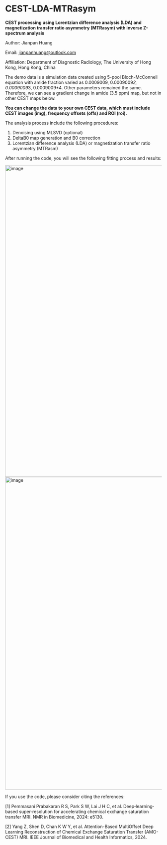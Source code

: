 # CEST-LDA-MTRasym

**CEST processing using Lorentzian difference analysis (LDA) and magnetization transfer ratio asymmetry (MTRasym) with inverse Z-spectrum analysis**

Author: Jianpan Huang

Email: jianpanhuang@outlook.com

Affiliation: Department of Diagnostic Radiology, The University of Hong Kong, Hong Kong, China

The demo data is a simulation data created using 5-pool Bloch-McConnell equation with amide fraction varied as 0.0009009, 0.0009009*2, 0.0009009*3, 0.0009009*4. Other parameters remained the same. Therefore, we can see a gradient change in amide (3.5 ppm) map, but not in other CEST maps below.

**You can change the data to your own CEST data, which must include CEST images (img), frequency offsets (offs) and ROI (roi).**

The analysis process include the following procedures:

1. Denoising using MLSVD (optional)
3. DeltaB0 map generation and B0 correction
5. Lorentzian difference analysis (LDA) or magnetization transfer ratio asymmetry (MTRasm)

After running the code, you will see the following fitting process and results:

<img width="1000" alt="image" src="https://github.com/JianpanHuang/CEST-MPLF/assets/43700029/60f6d1e7-0839-4a6b-ab21-ba03b1df7386">

<img width="1003" alt="image" src="https://github.com/JianpanHuang/CEST-LDA-MTRasym/assets/43700029/29303653-c137-4300-9642-9d753ee7ca1d">

If you use the code, please consider citing the references:

[1] Pemmasani Prabakaran R S, Park S W, Lai J H C, et al. Deep‐learning‐based super‐resolution for accelerating chemical exchange saturation transfer MRI. NMR in Biomedicine, 2024: e5130.

[2] Yang Z, Shen D, Chan K W Y, et al. Attention-Based MultiOffset Deep Learning Reconstruction of Chemical Exchange Saturation Transfer (AMO-CEST) MRI. IEEE Journal of Biomedical and Health Informatics, 2024.
